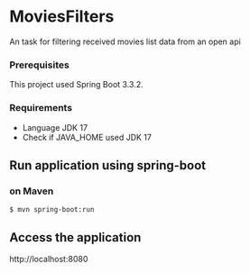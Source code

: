 # MoviesFilters
An task for filtering received movies list data from an open api

### Prerequisites
This project used Spring Boot 3.3.2.

### Requirements
* Language JDK 17
* Check if JAVA_HOME used JDK 17

## Run application using spring-boot
### on Maven
```
$ mvn spring-boot:run
```

## Access the application
http://localhost:8080
